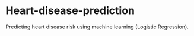 # Heart-disease-prediction
Predicting heart disease risk using machine learning (Logistic Regression).
